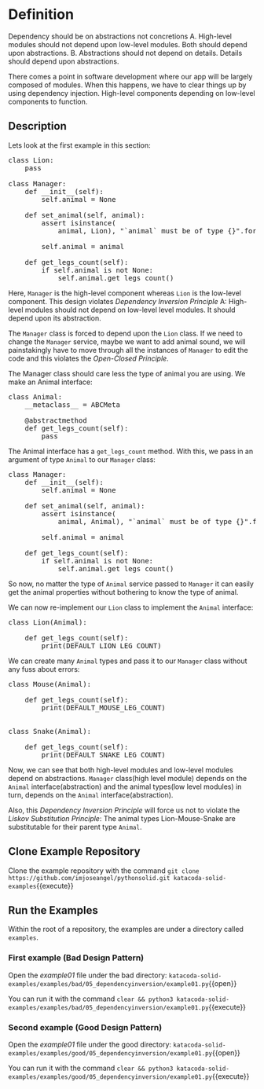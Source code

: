# Definition

Dependency should be on abstractions not concretions A. High-level modules should not depend upon low-level modules. Both should depend upon abstractions. B. Abstractions should not depend on details. Details should depend upon abstractions.

There comes a point in software development where our app will be largely composed of modules. When this happens, we have to clear things up by using dependency injection. High-level components depending on low-level components to function.

## Description

Lets look at the first example in this section:

<pre class="file" data-target="clipboard">
class Lion:
    pass

class Manager:
    def __init__(self):
        self.animal = None

    def set_animal(self, animal):
        assert isinstance(
            animal, Lion), "`animal` must be of type {}".format(Lion)

        self.animal = animal

    def get_legs_count(self):
        if self.animal is not None:
            self.animal.get_legs_count()
</pre>

Here, `Manager` is the high-level component whereas `Lion` is the low-level component. This design violates *Dependency Inversion Principle* A: High-level modules should not depend on low-level level modules. It should depend upon its abstraction.

The `Manager` class is forced to depend upon the `Lion` class. If we need to change the `Manager` service, maybe we want to add animal sound, we will painstakingly have to move through all the instances of `Manager` to edit the code and this violates the *Open-Closed Principle*.

The Manager class should care less the type of animal you are using. We make an Animal interface:

<pre class="file" data-target="clipboard">
class Animal:
    __metaclass__ = ABCMeta

    @abstractmethod
    def get_legs_count(self):
        pass
</pre>

The Animal interface has a `get_legs_count` method. With this, we pass in an argument of type `Animal` to our `Manager` class:

<pre class="file" data-target="clipboard">
class Manager:
    def __init__(self):
        self.animal = None

    def set_animal(self, animal):
        assert isinstance(
            animal, Animal), "`animal` must be of type {}".format(Animal)

        self.animal = animal

    def get_legs_count(self):
        if self.animal is not None:
            self.animal.get_legs_count()
</pre>

So now, no matter the type of `Animal` service passed to `Manager` it can easily get the animal properties without bothering to know the type of animal.

We can now re-implement our `Lion` class to implement the `Animal` interface:

<pre class="file" data-target="clipboard">
class Lion(Animal):

    def get_legs_count(self):
        print(DEFAULT_LION_LEG_COUNT)
</pre>

We can create many `Animal` types and pass it to our `Manager` class without any fuss about errors:

<pre class="file" data-target="clipboard">
class Mouse(Animal):

    def get_legs_count(self):
        print(DEFAULT_MOUSE_LEG_COUNT)


class Snake(Animal):

    def get_legs_count(self):
        print(DEFAULT_SNAKE_LEG_COUNT)
</pre>

Now, we can see that both high-level modules and low-level modules depend on abstractions. `Manager` class(high level module) depends on the `Animal` interface(abstraction) and the animal types(low level modules) in turn,
depends on the `Animal` interface(abstraction).

Also, this *Dependency Inversion Principle* will force us not to violate the *Liskov Substitution Principle*:
The animal types Lion-Mouse-Snake are substitutable for their parent type `Animal`.

## Clone Example Repository

Clone the example repository with the command `git clone https://github.com/imjoseangel/pythonsolid.git katacoda-solid-examples`{{execute}}

## Run the Examples

Within the root of a repository, the examples are under a directory called `examples`.

### First example (Bad Design Pattern)

Open the *example01* file under the bad directory: `katacoda-solid-examples/examples/bad/05_dependencyinversion/example01.py`{{open}}

You can run it with the command `clear && python3 katacoda-solid-examples/examples/bad/05_dependencyinversion/example01.py`{{execute}}

### Second example (Good Design Pattern)

Open the *example01* file under the good directory: `katacoda-solid-examples/examples/good/05_dependencyinversion/example01.py`{{open}}

You can run it with the command `clear && python3 katacoda-solid-examples/examples/good/05_dependencyinversion/example01.py`{{execute}}
